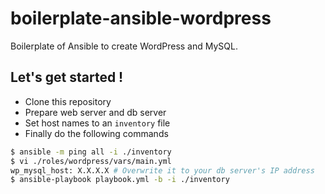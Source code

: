 # boilerplate-ansible-wordpress

Boilerplate of Ansible to create WordPress and MySQL.

## Let's get started !

- Clone this repository
- Prepare web server and db server
- Set host names to an `inventory` file
- Finally do the following commands

```bash
$ ansible -m ping all -i ./inventory
$ vi ./roles/wordpress/vars/main.yml
wp_mysql_host: X.X.X.X # Overwrite it to your db server's IP address
$ ansible-playbook playbook.yml -b -i ./inventory
```
